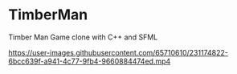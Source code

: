 # TimberMan
Timber Man Game clone with C++ and SFML


https://user-images.githubusercontent.com/65710610/231174822-6bcc639f-a941-4c77-9fb4-9660884474ed.mp4

